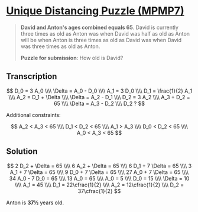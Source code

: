 # [Unique Distancing Puzzle (MPMP7)](https://www.think-maths.co.uk/uniquedistance)

> **David and Anton's ages combined equals 65**. David is currently three times as old as Anton was when David was half as old as Anton will be when Anton is three times as old as David was when David was three times as old as Anton.
>
> **Puzzle for submission**: How old is David?

## Transcription

$$
D_0 = 3 A_0 \\\\
\Delta = A_0 - D_0 \\\\
A_1 = 3 D_0 \\\\
D_1 = \frac{1}{2} A_1 \\\\
A_2 = D_1 + \Delta \\\\
\Delta = A_2 - D_1 \\\\
D_2 = 3 A_2 \\\\
A_3 + D_2 = 65 \\\\
\Delta = A_3 - D_2 \\\\
D_2 ?
$$

Additional constraints:

$$
A_2 < A_3 < 65 \\\\
D_1 < D_2 < 65 \\\\
A_1 > A_3 \\\\
D_0 < D_2 < 65 \\\\
A_0 < A_3 < 65
$$

## Solution

$$
2 D_2 + \Delta = 65 \\\\
6 A_2 + \Delta = 65 \\\\
6 D_1 + 7 \Delta = 65 \\\\
3 A_1 + 7 \Delta = 65 \\\\
9 D_0 + 7 \Delta = 65 \\\\
27 A_0 + 7 \Delta = 65 \\\\
34 A_0 - 7 D_0 = 65 \\\\
13 A_0 = 65 \\\\
A_0 = 5 \\\\
D_0 = 15 \\\\
\Delta = 10 \\\\
A_1 = 45 \\\\
D_1 = 22\cfrac{1}{2} \\\\
A_2 = 12\cfrac{1}{2} \\\\
D_2 = 37\cfrac{1}{2}
$$

Anton is **37½** years old.
